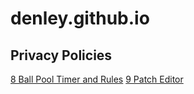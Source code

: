 # denley.github.io


## Privacy Policies
[8 Ball Pool Timer and Rules](policies/8ballref)
[9 Patch Editor](policies/9patcheditor)
